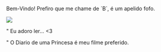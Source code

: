 Bem-Vindo!
Prefiro que me chame de ´B`, é um apelido fofo.

![](https://tenor.com/pt-BR/view/plead-bear-cute-sparkle-gif-17504932)

" Eu adoro ler... <3

" O Diario de uma Princesa é meu filme preferido.
